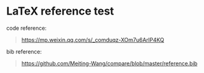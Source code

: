 # LaTeX reference test

code reference:
>https://mp.weixin.qq.com/s/_comduqz-XOm7u6ArlP4KQ

bib reference:
>https://github.com/Meiting-Wang/compare/blob/master/reference.bib


